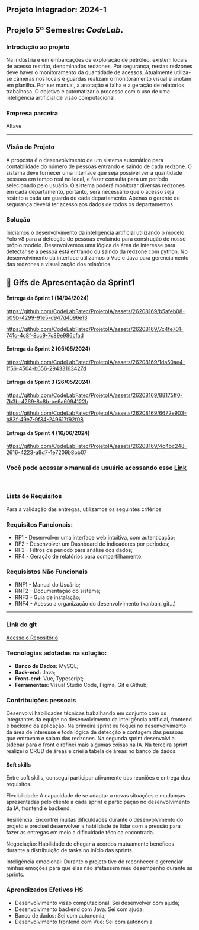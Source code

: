 ## Projeto Integrador: 2024-1

## Projeto 5º Semestre: ***CodeLab***.

### Introdução ao projeto

Na indústria e em embarcações de exploração de petróleo, existem locais de acesso restrito,
denominados redzones. Por segurança, nestas redzones deve haver o monitoramento da
quantidade de acessos. Atualmente utiliza-se câmeras nos locais e guardas realizam o
monitoramento visual e anotam em planilha. Por ser manual, a anotação é falha e a geração de
relatórios trabalhosa. O objetivo é automatizar o processo com o uso de uma inteligência artificial de visão computacional.

### Empresa parceira

Altave

***

### Visão do Projeto

A proposta é o desenvolvimento de um sistema automático para contabilidade do número
de pessoas entrando e saindo de cada redzone. O sistema deve fornecer uma interface que seja possível ver a quantidade pessoas em tempo real
no local, e fazer consulta para um período selecionado pelo usuário. O sistema poderá monitorar
diversas redzones em cada departamento, portanto, será necessário que o acesso seja restrito a
cada um guarda de cada departamento. Apenas o gerente de segurança deverá ter acesso aos
dados de todos os departamentos.

### Solução

Iniciamos o desenvolvimento da inteligência artificial utilizando o modelo Yolo v8 para a detecção de pessoas evoluindo para construção de nosso própio modelo. Desenvolvemos uma lógica de área de interesse para detectar se a pessoa está entrando ou saindo da redzone com python. No desenvolvimento da interface utilizamos o Vue e Java para gerenciamento das redzones e visualização dos relatórios.

## :flags: Gifs de Apresentação da Sprint1

#### Entrega da Sprint 1 (14/04/2024)

https://github.com/CodeLabFatec/ProjetoIA/assets/26208169/b5afeb08-b09b-4299-91e5-d947d4096e13

https://github.com/CodeLabFatec/ProjetoIA/assets/26208169/7c4fe701-741c-4c8f-8cc9-7c89e986cfad


#### Entrega da Sprint 2 (05/05/2024)

https://github.com/CodeLabFatec/ProjetoIA/assets/26208169/1da50ae4-1f56-4504-b656-29433163427d


#### Entrega da Sprint 3 (26/05/2024)

https://github.com/CodeLabFatec/ProjetoIA/assets/26208169/88175ff0-7b3b-4269-8c8b-be6a6094122b

https://github.com/CodeLabFatec/ProjetoIA/assets/26208169/6672e903-b83f-49e7-9f34-249617f92f08


#### Entrega da Sprint 4 (16/06/2024)

https://github.com/CodeLabFatec/ProjetoIA/assets/26208169/4c4bc248-2616-4223-a8d7-1e7209b8bb07

### Você pode acessar o manual do usuário acessando esse [Link](/docs/MANUAL%20DO%20USUÁRIO.pdf)

<br />

### Lista de Requisitos 

Para a validação das entregas, utilizamos os seguintes critérios 

### Requisitos Funcionais:
- RF1 - Desenvolver uma interface web intuitiva, com autenticação;
- RF2 - Desenvolver um Dashboard de indicadores por períodos;
- RF3 - Filtros de período para análise dos dados;
- RF4 - Geração de relatórios para compartilhamento.

### Requisistos Não Funcionais
- RNF1 - Manual do Usuário;
- RNF2 - Documentação do sistema;
- RNF3 - Guia de instalação;
- RNF4 - Acesso a organização do desenvolvimento (kanban, git...)

***

### Link do git
[Acesse o Repositório](https://github.com/CodeLabFatec/ProjetoIA)


### Tecnologias adotadas na solução:

- **Banco de Dados:** MySQL;
- **Back-end:** Java;
- **Front-end:** Vue, Typescript;
- **Ferramentas:** Visual Studio Code, Figma, Git e Github;


### Contribuições pessoais

Desenvolvi habilidades técnicas trabalhando em conjunto com os integrantes da equipe no desenvolvimento da inteligência artificial, frontend e backend da aplicação. Na primeira sprint eu foquei no desenvolvimento da área de interesse e toda lógica de detecção e contagem das pessoas que entravam e saiam das redzones. Na segunda sprint desenvolvi a sidebar para o front e refinei mais algumas coisas na IA. Na terceira sprint realizei o CRUD de áreas e criei a tabela de áreas no banco de dados.

#### Soft skills

Entre soft skills, consegui participar ativamente das reuniões e entrega dos requisitos.

Flexibilidade: A capacidade de se adaptar a novas situações e mudanças apresentadas pelo cliente a cada sprint e participação no desenvolvimento da IA, frontend e backend. 

Resiliência: Encontrei muitas dificuldades durante o desenvolvimento do projeto e precisei desenvolver a habilidade de lidar com a pressão para fazer as entregas em meio a dificuldade técnica encontrada.

Negociação: Habilidade de chegar a acordos mutuamente benéficos durante a distribuição de tasks no início das sprints. 

Inteligência emocional: Durante o projeto tive de reconhecer e gerenciar minhas emoções para que elas não afetassem meu desempenho durante as sprints.

### Aprendizados Efetivos HS

- Desenvolvimento visão computacional: Sei desenvolver com ajuda;
- Desenvolvimento backend com Java: Sei com ajuda;
- Banco de dados: Sei com autonomia;
- Desenvolvimento frontend com Vue: Sei com autonomia.
